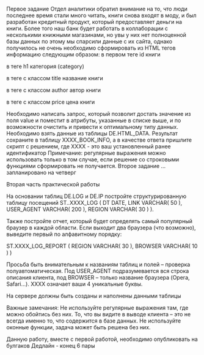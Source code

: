 Первое задание
Отдел аналитики обратил внимание на то, что люди последнее время стали много читать, книги снова входят в моду, и был разработан кредитный продукт, который предоставляет деньги на книги.
Более того наш банк будет работать в коллаборации с несколькими книжными магазинами, но увы у них нет полноценной базы данных по этому мы спарсили данные с их сайта, однако получилось не очень 
необходимо сформировать из HTML тегов информацию следующим образом:
в первом теге id книги


в теге h1 категория (category)


в теге с классом title название книги


в теге с классом author автор книги


в теге с классом price цена книги


Необходимо написать запрос, который позволит достать значение из поля value и поместит в атрибуты, указанные в списке выше, и по возможности очистить и привести к оптимальному типу данных. Необходимо взять данные из таблицы DE.HTML_DATA.
Результат сохраните в таблицу XXXX_BOOK_INFO, а в качестве ответа пришлите скрипт с решением, где XXXX - это ваш установленный ранее идентификатор
Примечание: регулярные выражения можно использовать только в том случае, если решение со строковыми функциями сформировать не получается. 
Второе задание
…запланировано на четверг

Вторая часть практической работы

На основании таблиц DE.LOG и DE.IP постройте структурированную таблицу посещений 
ST..XXXX_LOG ( 
DT DATE, 
LINK VARCHAR( 50 ), 
USER_AGENT VARCHAR( 200 ), 
REGION VARCHAR( 30 ) 
). 

Также постройте отчет, который будет определять самый популярный браузер в каждой области. Если выходит два браузера (что возможно), выведите первый по алфавитному порядку:
 
ST.XXXX_LOG_REPORT ( 
REGION VARCHAR( 30 ), 
BROWSER VARCHAR( 10 ) 
) 

Просьба быть внимательным к названиям таблиц и полей – проверка полуавтоматическая. Под USER_AGENT подразумевается вся строка описания клиента, под BROWSER – только название браузера (Opera, Safari…). XXXX означает ваши 4 уникальные буквы.

На сервере должны быть созданы и наполнены данными таблицы

Важные замечания:
Не используйте регулярные выражения там, где можно обойтись без них.
То, что вы видите в выводе клиента – это не всегда именно то, что содержится в базе данных.
Не используйте оконные функции, задача может быть решена без них.

Данную работу, вместе с первой работой, необходимо опубликовать на булгаков
Дедлайн - конец 6 пары
